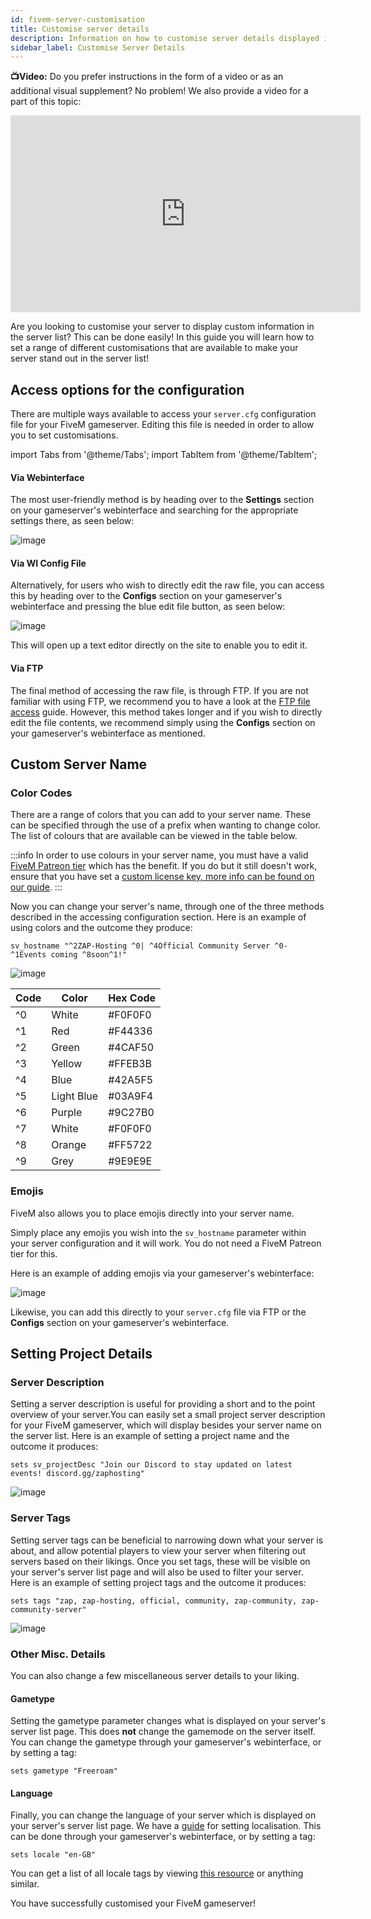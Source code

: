 ```yaml
---
id: fivem-server-customisation
title: Customise server details
description: Information on how to customise server details displayed in the server list for FiveM servers - ZAP-Hosting.com 
sidebar_label: Customise Server Details
---
```


**📺Video:** Do you prefer instructions in the form of a video or as an additional visual supplement? No problem! We also provide a video for a part of this topic:

<iframe width="560" height="315" src="https://www.youtube.com/embed/zuWgjwb2-Xs" title="YouTube video player" frameborder="0" allow="accelerometer; autoplay; clipboard-write; encrypted-media; gyroscope; picture-in-picture" allowfullscreen></iframe>

Are you looking to customise your server to display custom information in the server list? This can be done easily! In this guide you will learn how to set a range of different customisations that are available to make your server stand out in the server list!

## Access options for the configuration

There are multiple ways available to access your `server.cfg` configuration file for your FiveM gameserver. Editing this file is needed in order to allow you to set customisations.

import Tabs from '@theme/Tabs';
import TabItem from '@theme/TabItem';

<Tabs>
<TabItem value="settings" label="Via Webinterface" default>

#### Via Webinterface

The most user-friendly method is by heading over to the **Settings** section on your gameserver's webinterface and searching for the appropriate settings there, as seen below:

![image](https://github.com/zaphosting/docs/assets/42719082/01d7bf1c-6524-46e4-8c3d-7b54aaf6cf92)
</TabItem>

<TabItem value="configs" label="Via WI Config file">

#### Via WI Config File

Alternatively, for users who wish to directly edit the raw file, you can access this by heading over to the **Configs** section on your gameserver's webinterface and pressing the blue edit file button, as seen below:

![image](https://github.com/zaphosting/docs/assets/42719082/43793138-db0c-4824-827e-c50abf6e76e4)

This will open up a text editor directly on the site to enable you to edit it.
</TabItem>

<TabItem value="ftp" label="Via FTP">

#### Via FTP

The final method of accessing the raw file, is through FTP. If you are not familiar with using FTP, we recommend you to have a look at the [FTP file access](https://zap-hosting.com/guides/docs/gameserver-ftpaccess/) guide. However, this method takes longer and if you wish to directly edit the file contents, we recommend simply using the **Configs** section on your gameserver's webinterface as mentioned.
</TabItem>
</Tabs>

## Custom Server Name

### Color Codes

There are a range of colors that you can add to your server name. These can be specified through the use of a prefix when wanting to change color. The list of colours that are available can be viewed in the table below.

:::info
In order to use colours in your server name, you must have a valid [FiveM Patreon tier](https://www.patreon.com/fivem/posts) which has the benefit. If you do but it still doesn't work, ensure that you have set a [custom license key, more info can be found on our guide](fivem-licensekey.md).
:::

Now you can change your server's name, through one of the three methods described in the accessing configuration section. Here is an example of using colors and the outcome they produce:
```
sv_hostname "^2ZAP-Hosting ^0| ^4Official Community Server ^0- ^1Events coming ^8soon^1!"
```

![image](https://github.com/zaphosting/docs/assets/42719082/32bbf492-9ee0-4c78-a391-9c44120369c2)



| Code | Color      | Hex Code |
| ---- | ---------- | -------- |
| ^0   | White      | #F0F0F0  |
| ^1   | Red        | #F44336  |
| ^2   | Green      | #4CAF50  |
| ^3   | Yellow     | #FFEB3B  |
| ^4   | Blue       | #42A5F5  |
| ^5   | Light Blue | #03A9F4  |
| ^6   | Purple     | #9C27B0  |
| ^7   | White      | #F0F0F0  |
| ^8   | Orange     | #FF5722  |
| ^9   | Grey       | #9E9E9E  |

### Emojis

FiveM also allows you to place emojis directly into your server name.

Simply place any emojis you wish into the `sv_hostname` parameter within your server configuration and it will work. You do not need a FiveM Patreon tier for this.

Here is an example of adding emojis via your gameserver's webinterface:

![image](https://github.com/zaphosting/docs/assets/42719082/01d7bf1c-6524-46e4-8c3d-7b54aaf6cf92)

Likewise, you can add this directly to your `server.cfg` file via FTP or the **Configs** section on your gameserver's webinterface.

## Setting Project Details

### Server Description

Setting a server description is useful for providing a short and to the point overview of your server.You can easily set a small project server description for your FiveM gameserver, which will display besides your server name on the server list. Here is an example of setting a project name and the outcome it produces:

```
sets sv_projectDesc "Join our Discord to stay updated on latest events! discord.gg/zaphosting"
```

![image](https://github.com/zaphosting/docs/assets/42719082/32bbf492-9ee0-4c78-a391-9c44120369c2)

### Server Tags

Setting server tags can be beneficial to narrowing down what your server is about, and allow potential players to view your server when filtering out servers based on their likings. Once you set tags, these will be visible on your server's server list page and will also be used to filter your server. Here is an example of setting project tags and the outcome it produces:

```
sets tags "zap, zap-hosting, official, community, zap-community, zap-community-server"
```

![image](https://github.com/zaphosting/docs/assets/42719082/33407e9f-9e28-4264-9b13-e946ed5b434a)

### Other Misc. Details

You can also change a few miscellaneous server details to your liking.

#### Gametype

Setting the gametype parameter changes what is displayed on your server's server list page. This does **not** change the gamemode on the server itself. You can change the gametype through your gameserver's webinterface, or by setting a tag:

```
sets gametype "Freeroam"
```

#### Language

Finally, you can change the language of your server which is displayed on your server's server list page. We have a [guide](fivem-locale.md) for setting localisation. This can be done through your gameserver's webinterface, or by setting a tag:

```
sets locale "en-GB"
```

You can get a list of all locale tags by viewing [this resource](https://github.com/TiagoDanin/Locale-Codes#locale-list) or anything similar.

You have successfully customised your FiveM gameserver!